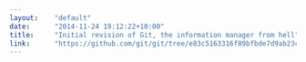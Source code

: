 ```yaml
---
layout:    "default"
date:      "2014-11-24 19:12:22+10:00"
title:     "Initial revision of Git, the information manager from hell"
link:      "https://github.com/git/git/tree/e83c5163316f89bfbde7d9ab23ca2e25604af290"
---
```

